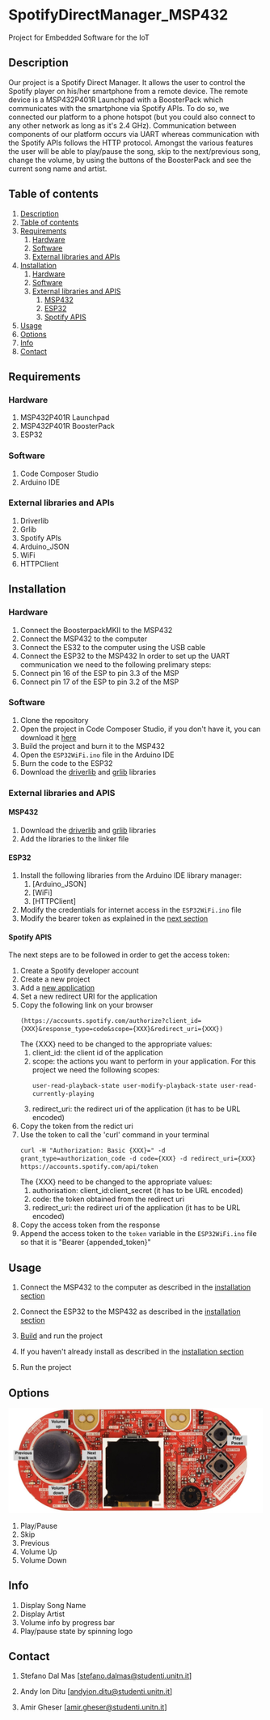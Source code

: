 # SpotifyDirectManager_MSP432
Project for Embedded Software for the IoT

## Description
Our project is a Spotify Direct Manager. It allows the user to control the Spotify player on his/her smartphone from a remote device. The remote device is a MSP432P401R Launchpad with a BoosterPack which communicates with the smartphone via Spotify APIs. To do so, we connected our platform to a phone hotspot (but you could also connect to any other network as long as it's 2.4 GHz). Communication between components of our platform occurs via UART whereas communication with the Spotify APIs follows the HTTP protocol. Amongst the various features the user will be able to play/pause the song, skip to the next/previous song, change the volume, by using the buttons of the BoosterPack and see the current song name and artist.

## Table of contents
1. [Description](#description)
2. [Table of contents](#table-of-contents)
3. [Requirements](#requirements)
    1. [Hardware](#hardware)
    2. [Software](#software)
    3. [External libraries and APIs](#external-libraries-and-apis)
4. [Installation](#installation)
    1. [Hardware](#hardware-1)
    2. [Software](#software-1)
    3. [External libraries and APIS](#external-libraries-and-apis-1)
        1. [MSP432](#msp432)
        2. [ESP32](#esp32)
        3. [Spotify APIS](#spotify-apis)
5. [Usage](#usage)
6. [Options](#options)
7. [Info](#info)
8. [Contact](#contact)

## Requirements
### Hardware
1. MSP432P401R Launchpad
2. MSP432P401R BoosterPack
3. ESP32

### Software
1. Code Composer Studio
2. Arduino IDE

### External libraries and APIs
1. Driverlib
2. Grlib
3. Spotify APIs
4. Arduino_JSON
5. WiFi
6. HTTPClient

## Installation
### Hardware
1. Connect the BoosterpackMKII to the MSP432
2. Connect the MSP432 to the computer
3. Connect the ES32 to the computer using the USB cable
4. Connect the ESP32 to the MSP432
In order to set up the UART communication we need to the following prelimary steps:
1. Connect pin 16 of the ESP to pin 3.3 of the MSP
2. Connect pin 17 of the ESP to pin 3.2 of the MSP

### Software
1. Clone the repository
2. Open the project in Code Composer Studio, if you don't have it, you can download it [here](http://www.ti.com/tool/CCSTUDIO)
3. Build the project and burn it to the MSP432
4. Open the `ESP32WiFi.ino` file in the Arduino IDE
5. Burn the code to the ESP32
6. Download the [driverlib](https://www.ti.com/tool/MSPDRIVERLIB) and [grlib](https://www.ti.com/tool/MSP-GRLIB) libraries

### External libraries and APIS
#### MSP432
1. Download the [driverlib](https://www.ti.com/tool/MSPDRIVERLIB) and [grlib](https://www.ti.com/tool/MSP-GRLIB) libraries
2. Add the libraries to the linker file

#### ESP32
1. Install the following libraries from the Arduino IDE library manager:
    1. [Arduino_JSON]
    2. [WiFi]
    3. [HTTPClient]
2. Modify the credentials for internet access in the `ESP32WiFi.ino` file
3. Modify the bearer token as explained in the [next section](#spotify-apis)

#### Spotify APIS
The next steps are to be followed in order to get the access token:
1. Create a Spotify developer account
2. Create a new project
3. Add a [new application](https://developer.spotify.com/dashboard/login)
4. Set a new redirect URI for the application
5. Copy the following link on your browser 
    ```
    (https://accounts.spotify.com/authorize?client_id={XXX}&response_type=code&scope={XXX}&redirect_uri={XXX})
    ```
    The {XXX} need to be changed to the appropriate values:
    1. client_id: the client id of the application
    2. scope: the actions you want to perform in your application. 
    For this project we need the following scopes:
        ```
        user-read-playback-state user-modify-playback-state user-read-currently-playing
        ```
    3. redirect_uri: the redirect uri of the application (it has to be URL encoded)
6. Copy the token from the redict uri
7. Use the token to call the 'curl' command in your terminal
    ```
    curl -H "Authorization: Basic {XXX}=" -d grant_type=authorization_code -d code={XXX} -d redirect_uri={XXX} https://accounts.spotify.com/api/token
    ```
    The {XXX} need to be changed to the appropriate values:
    1. authorisation: client_id:client_secret (it has to be URL encoded)
    2. code: the token obtained from the redirect uri
    3. redirect_uri: the redirect uri of the application (it has to be URL encoded)
8. Copy the access token from the response
9. Append the access token to the `token` variable in the `ESP32WiFi.ino` file so that it is "Bearer {appended_token}"

## Usage
1. Connect the MSP432 to the computer as described in the [installation section](#installation)
2. Connect the ESP32 to the MSP432 as described in the [installation section](#installation)
3. [Build](#hardware-1) and run the project

1. If you haven't already install as described in the [installation section](#installation)
2. Run the project


## Options
<img title="Buttons" alt="Buttons" src="https://github.com/StefanoDalMas/SpotifyDirectManager_MSP432/blob/main/src/images/lb-guide.jpg?raw=true">

1. Play/Pause
2. Skip
3. Previous
4. Volume Up
5. Volume Down

## Info
1. Display Song Name
2. Display Artist
3. Volume info by progress bar
4. Play/pause state by spinning logo


## Contact
1. Stefano Dal Mas [stefano.dalmas@studenti.unitn.it]

2. Andy Ion Ditu [andyion.ditu@studenti.unitn.it]

3. Amir Gheser [amir.gheser@studenti.unitn.it]

